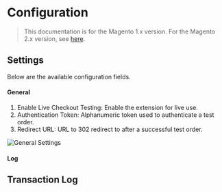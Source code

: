 # Configuration

> This documentation is for the Magento 1.x version. For the Magento 2.x version, see [here](https://nickolasburr.github.io/magento/extensions/2.x/testlivecheckout/latest/).

## Settings

Below are the available configuration fields.

#### General

1. Enable Live Checkout Testing: Enable the extension for live use.
2. Authentication Token: Alphanumeric token used to authenticate a test order.
3. Redirect URL: URL to 302 redirect to after a successful test order.

![General Settings](https://nickolasburr.github.io/magento/extensions/1.x/testlivecheckout/latest/images/settings.png)

#### Log

## Transaction Log
